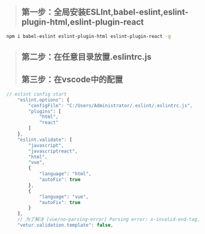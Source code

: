 >## 第一步：全局安装ESLInt,babel-eslint,eslint-plugin-html,eslint-plugin-react
```bash 
npm i babel-eslint eslint-plugin-html eslint-plugin-react -g
```
>## 第二步：在任意目录放置.eslintrc.js
>## 第三步：在vscode中的配置
```javascript
// eslint config start
    "eslint.options": {
        "configFile": "C:/Users/Administrator/.eslint/.eslintrc.js",
        "plugins": [
            "html",
            "react"
        ]
    },
    "eslint.validate": [
        "javascript",
        "javascriptreact",
        "html",
        "vue",
        {
            "language": "html",
            "autoFix": true
        },
        {
            "language": "vue",
            "autoFix": true
        }
    ],
    // 为了解决 [vue/no-parsing-error] Parsing error: x-invalid-end-tag. 报错
    "vetur.validation.template": false,
```